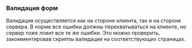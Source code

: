 ### Валидация форм

Валидация осуществляется как на стороне клиента, так и на стороне сервера. В норме все ошибки должны перехватываться на клиенте, но сервер тоже ловит все те же ошибки. Это можно проверить, закомментировав скрипты валидации на соответствующих страницах.



